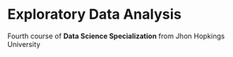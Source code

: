 # Exploratory Data Analysis


Fourth course of **Data Science Specialization** from Jhon Hopkings University
